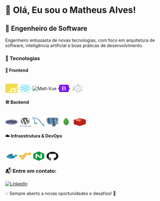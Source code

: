 # 👋 Olá, Eu sou o Matheus Alves!

## 🚀 Engenheiro de Software 

Engenheiro entusiasta de novas tecnologias, com foco em arquitetura de software, inteligência artificial e boas práticas de desenvolvimento.

### 📌 Tecnologias

#### 🎨 Frontend
<div style="display: inline_block"><br>
  <img align="center" alt="Matt-Js" height="30" width="40" src="https://raw.githubusercontent.com/devicons/devicon/master/icons/javascript/javascript-plain.svg">  
  <img align="center" alt="Matt-React" height="30" width="40" src="https://raw.githubusercontent.com/devicons/devicon/master/icons/react/react-original.svg">
  <img align="center" alt="Matt-Vue" height="30" width="40" src="https://cdn.jsdelivr.net/gh/devicons/devicon/icons/vuejs/vuejs-original.svg">
  <img align="center" alt="Matt-Bootstrap" height="30" width="40" src="https://raw.githubusercontent.com/devicons/devicon/master/icons/bootstrap/bootstrap-original.svg">
  <img align="center" alt="Matt-Electron" height="30" width="40" src="https://raw.githubusercontent.com/devicons/devicon/master/icons/electron/electron-original.svg">
</div>

#### 🛠 Backend
<div style="display: inline_block"><br>
  <img align="center" alt="Matt-PHP" height="30" width="40" src="https://raw.githubusercontent.com/devicons/devicon/master/icons/php/php-original.svg">
  <img align="center" alt="Matt-WordPress" height="30" width="40" src="https://raw.githubusercontent.com/devicons/devicon/master/icons/wordpress/wordpress-original.svg">
  <img align="center" alt="Matt-MySQL" height="30" width="40" src="https://raw.githubusercontent.com/devicons/devicon/master/icons/mysql/mysql-original.svg">
  <img align="center" alt="Matt-PostgreSQL" height="30" width="40" src="https://raw.githubusercontent.com/devicons/devicon/master/icons/postgresql/postgresql-original.svg">
  <img align="center" alt="Matt-MongoDB" height="30" width="40" src="https://raw.githubusercontent.com/devicons/devicon/master/icons/mongodb/mongodb-original.svg">
  <img align="center" alt="Matt-Redis" height="30" width="40" src="https://raw.githubusercontent.com/devicons/devicon/master/icons/redis/redis-original.svg">
</div>

#### ☁️ Infraestrutura & DevOps
<div style="display: inline_block"><br>
  <img align="center" alt="Matt-Docker" height="30" width="40" src="https://raw.githubusercontent.com/devicons/devicon/master/icons/docker/docker-original.svg">
  <img align="center" alt="Matt-AWS" height="30" width="40" src="https://raw.githubusercontent.com/devicons/devicon/master/icons/amazonwebservices/amazonwebservices-original.svg">
  <img align="center" alt="Matt-Nginx" height="30" width="40" src="https://raw.githubusercontent.com/devicons/devicon/master/icons/nginx/nginx-original.svg">
  <img align="center" alt="Matt-GitHubActions" height="30" width="40" src="https://raw.githubusercontent.com/devicons/devicon/master/icons/github/github-original.svg">
</div>


### 📬 Entre em contato:

[![LinkedIn](https://img.shields.io/badge/LinkedIn-0077B5?style=for-the-badge&logo=linkedin&logoColor=white)](https://www.linkedin.com/in/matheusalveso/)  

💡 Sempre aberto a novas oportunidades e desafios! 🚀
